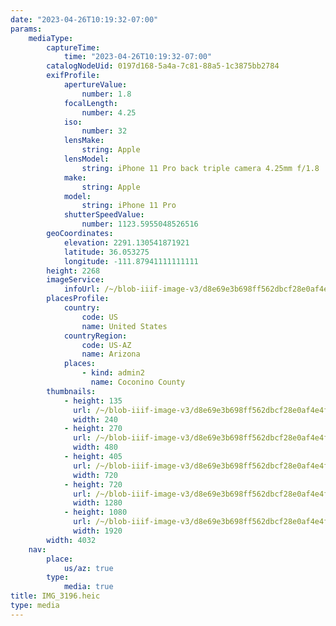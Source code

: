 ```yaml
---
date: "2023-04-26T10:19:32-07:00"
params:
    mediaType:
        captureTime:
            time: "2023-04-26T10:19:32-07:00"
        catalogNodeUid: 0197d168-5a4a-7c81-88a5-1c3875bb2784
        exifProfile:
            apertureValue:
                number: 1.8
            focalLength:
                number: 4.25
            iso:
                number: 32
            lensMake:
                string: Apple
            lensModel:
                string: iPhone 11 Pro back triple camera 4.25mm f/1.8
            make:
                string: Apple
            model:
                string: iPhone 11 Pro
            shutterSpeedValue:
                number: 1123.5955048526516
        geoCoordinates:
            elevation: 2291.130541871921
            latitude: 36.053275
            longitude: -111.87941111111111
        height: 2268
        imageService:
            infoUrl: /~/blob-iiif-image-v3/d8e69e3b698ff562dbcf28e0af4e4f03c2e7216b0c153fd98c005b4f18606159/info.json
        placesProfile:
            country:
                code: US
                name: United States
            countryRegion:
                code: US-AZ
                name: Arizona
            places:
                - kind: admin2
                  name: Coconino County
        thumbnails:
            - height: 135
              url: /~/blob-iiif-image-v3/d8e69e3b698ff562dbcf28e0af4e4f03c2e7216b0c153fd98c005b4f18606159/full/240%2C135/0/default.jpg
              width: 240
            - height: 270
              url: /~/blob-iiif-image-v3/d8e69e3b698ff562dbcf28e0af4e4f03c2e7216b0c153fd98c005b4f18606159/full/480%2C270/0/default.jpg
              width: 480
            - height: 405
              url: /~/blob-iiif-image-v3/d8e69e3b698ff562dbcf28e0af4e4f03c2e7216b0c153fd98c005b4f18606159/full/720%2C405/0/default.jpg
              width: 720
            - height: 720
              url: /~/blob-iiif-image-v3/d8e69e3b698ff562dbcf28e0af4e4f03c2e7216b0c153fd98c005b4f18606159/full/1280%2C720/0/default.jpg
              width: 1280
            - height: 1080
              url: /~/blob-iiif-image-v3/d8e69e3b698ff562dbcf28e0af4e4f03c2e7216b0c153fd98c005b4f18606159/full/1920%2C1080/0/default.jpg
              width: 1920
        width: 4032
    nav:
        place:
            us/az: true
        type:
            media: true
title: IMG_3196.heic
type: media
---
```


